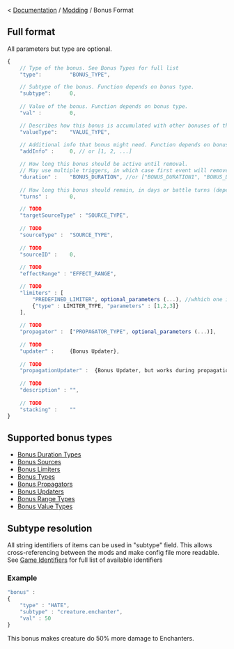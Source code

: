 < [Documentation](../Readme.md) / [Modding](Readme.md) / Bonus Format

## Full format

All parameters but type are optional.

``` javascript
{
	// Type of the bonus. See Bonus Types for full list
	"type":         "BONUS_TYPE",

	// Subtype of the bonus. Function depends on bonus type.
	"subtype":      0,
	
	// Value of the bonus. Function depends on bonus type.
	"val" :         0,

	// Describes how this bonus is accumulated with other bonuses of the same type
	"valueType":    "VALUE_TYPE",
	
	// Additional info that bonus might need. Function depends on bonus type.
	"addInfo" :     0, // or [1, 2, ...]

	// How long this bonus should be active until removal.
	// May use multiple triggers, in which case first event will remove this bonus
	"duration" :    "BONUS_DURATION", //or ["BONUS_DURATION1", "BONUS_DURATION2", ...]"
	
	// How long this bonus should remain, in days or battle turns (depending on bonus duration)
	"turns" :       0,

	// TODO
	"targetSourceType" : "SOURCE_TYPE",
	
	// TODO
	"sourceType" :  "SOURCE_TYPE",
	
	// TODO
	"sourceID" :    0,
	
	// TODO
	"effectRange" : "EFFECT_RANGE",

	// TODO
	"limiters" : [
		"PREDEFINED_LIMITER", optional_parameters (...), //whhich one is preferred?
		{"type" : LIMITER_TYPE, "parameters" : [1,2,3]}
	],
	
	// TODO
	"propagator" : 	["PROPAGATOR_TYPE", optional_parameters (...)],
	
	// TODO
	"updater" :	    {Bonus Updater},
	
	// TODO
	"propagationUpdater" :	{Bonus Updater, but works during propagation},
	
	// TODO
	"description" : "",
	
	// TODO
	"stacking" :    ""
}
```

## Supported bonus types

- [Bonus Duration Types](Bonus/Bonus_Duration_Types.md)
- [Bonus Sources](Bonus/Bonus_Sources.md)
- [Bonus Limiters](Bonus/Bonus_Limiters.md)
- [Bonus Types](Bonus/Bonus_Types.md)
- [Bonus Propagators](Bonus/Bonus_Propagators.md)
- [Bonus Updaters](Bonus/Bonus_Updaters.md)
- [Bonus Range Types](Bonus/Bonus_Range_Types.md)
- [Bonus Value Types](Bonus/Bonus_Value_Types.md)

## Subtype resolution

All string identifiers of items can be used in "subtype" field. This allows cross-referencing between the mods and make config file more readable.
See [Game Identifiers](Game_Identifiers.md) for full list of available identifiers
 
### Example

``` javascript
"bonus" :
{
	"type" : "HATE",
	"subtype" : "creature.enchanter",
	"val" : 50
}
```

This bonus makes creature do 50% more damage to Enchanters.